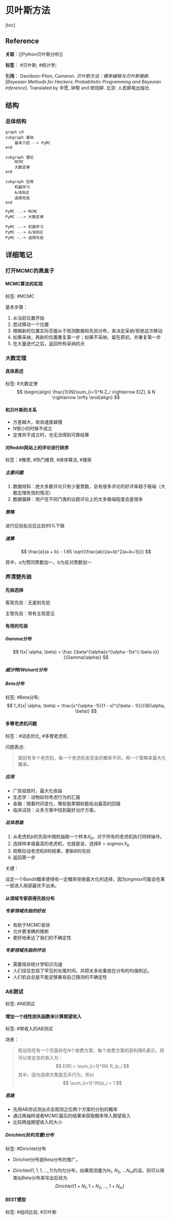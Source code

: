 # 贝叶斯方法

[toc]

## Reference

**关联**：[[Python贝叶斯分析]]

**标签**： #贝叶斯; #统计学;

**引用**： Davidson-Pilon, Cameron. *贝叶斯方法：概率编程与贝叶斯推断*. [*Bayesian Methods for Hackers: Probabilistic Programming and Bayesian Inference*]. Translated by 辛愿, 钟黎 and 欧阳婷. 北京: 人民邮电出版社.

## 结构

### 总体结构

```mermaid
graph LR
subgraph 基础
	基本介绍 --> PyMC
end

subgraph 理论
	MCMC
	大数定律
end

subgraph 应用
    机器学习
    A/B测试
    选择先验
end

PyMC -.-> MCMC
PyMC -.-> 大数定律

PyMC -.-> 机器学习
PyMC -.-> A/B测试
PyMC -.-> 选择先验
```

## 详细笔记

### 打开MCMC的黑盒子

#### MCMC算法的实现

标签: #MCMC

基本步骤：

1. 从当前位置开始
2. 尝试移动一个位置
3. 根据新的位置实际否服从于观测数据和先验分布，来决定采纳/拒绝这次移动
4. 如果采纳，再新的位置重复第一步；如果不采纳，留在原初，并重复第一步
5. 在大量迭代之后，返回所有采纳的点

### 大数定理

#### 具体表述

标签: #大数定律
$$
\begin{align}
\frac{1}{N}\sum_{i=1}^N Z_i \rightarrow E[Z], & N \rightarrow \infty
\end{align}
$$

#### 和贝叶斯的关系

* 方差越大，收敛速度越慢
* $N$很小的时候不成立
* 定律并不成立时，也无法得到可靠结果

#### 对Reddit网站上的评论进行排序

标签：#推荐, #热门推荐, #排序算法, #搜索

##### 主要问题

1. 数据倾斜：绝大多数评论只有少量票数，会有很多评论的好评率趋于极端（大数定理失效的情况）
2. 数据偏移：用户在不同门类的议题评论上的太多极端程度会差很多

##### 策略

进行后验拟合后比较95%下限

##### 速算

$$
\frac{a}{a + b} - 1.65 \sqrt{\frac{ab}{(a+b)^2(a+b+1))}}
$$

其中，$a$为赞同票数加一，$b$为反对票数加一

### 弄清楚先验

#### 先验选择

客观先验：无差别先验

主管先验：带有主观意见

#### 有用的先验

##### Gamma分布

$$
f(x| \alpha, \beta) = \frac {\beta^{\alpha}x^{\alpha -1}e^{-\beta x}}{\Gamma(\alpha)}
$$

##### 威沙特(Wshart)分布

##### Beta分布

标签: #Beta分布;
$$
f_X(x| \alpha, \beta) = \frac{x^{\alpha -1}{(1 - x)^{(\beta - 1)}}}{B(\alpha, \beta)}
$$

#### 多臂老虎机问题

标签：#动态优化, #多臂老虎机

问题表述:

> 面前有多个老虎机，每一个老虎机发奖金的概率不同，用一个策略来最大化概率。

##### 应用

* 广告投放时，最大化收益
* 生态学：动物如何考虑行为的汇报
* 金融：随着时间变化，哪些股票期权能给出最高的回报
* 临床试验：众多方案中找到最好治疗方案。

##### 总体思路

1. 从老虎机$b$的先验中随机抽取一个样本$X_b$，对于所有的老虎机执行同样操作。
2. 选择样本值最高的老虎机，也就是说，选择$B = argmax\, X_b$
3. 观察拉动老虎机$B$的结果，更新$B$的先验
4. 返回第一步 

关键：

设定一个Bandit概率使得有一定概率拒绝最大化的选择，因为$argmax$可能会在某一部进入局部最优不出来。

#### 从领域专家获得先验分布

##### 专家领域先验的好处

* 有助于MCMC收敛
* 允许更准确的推断
* 更好地表达了我们的不确定性

##### 专家领域先验的坏处

* 需要用非统计学知识沟通
* 人们往往忽视了罕见的长尾时间，并把太多权重放在分布的均值附近。
* 人们机会总是不能足够重视自己猜测的不确定性

### AB测试

标签: #AB测试

#### 增加一个线性损失函数来计算期望收入

标签: #带收入的AB测试

场景：

> 假设现在有一个页面存在$N$个收费方案，每个收费方案的获利用$R_i$表示，则可以肯定总的收入为：
> $$
> E[R] = \sum_{i=1}^{N} R_ip_i
> $$
> 其中，因为选择方案是互斥行为，所以
> $$
> \sum_{i=1}^{N}p_i = 1
> $$

##### 思路

* 先用AB测试测出点击观测之后两个方案的分别的概率
* 通过再抽样或者MCMC最后的结果来获取概率带入期望收入
* 比较两组期望收入的大小

##### Dirichlet(狄利克雷)分布

标签: #Dirichlet分布

* Dirichlet分布是Beta分布的推广。

* $Dirichlet(1, 1, 1, ...,1)$为均匀分布，如果观测量为$N_1$, $N_2$, ...$N_m$的话，则可以用类似Beta分布来写出后验为
  $$
  Dirichlet(1+N_1, 1+N_2, ..., 1+N_m)
  $$

#### BEST模型

标签: #组间比较, #贝叶斯